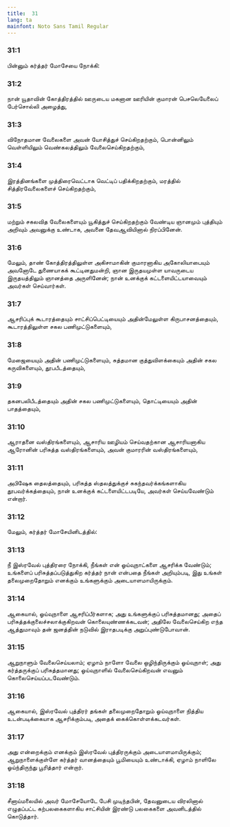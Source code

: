 ```yaml
---
title:  31
lang: ta
mainfont: Noto Sans Tamil Regular
---
```


###  31:1

பின்னும் கர்த்தர் மோசேயை நோக்கி:

###  31:2

நான் யூதாவின் கோத்திரத்தில் ஊருடைய மகனான ஊரியின் குமாரன் பெசலெயேலைப் பேர்சொல்லி அழைத்து,

###  31:3

விநோதமான வேலைகளை அவன் யோசித்துச் செய்கிறதற்கும், பொன்னிலும் வெள்ளியிலும் வெண்கலத்திலும் வேலைசெய்கிறதற்கும்,

###  31:4

இரத்தினங்களை முத்திரைவெட்டாக வெட்டிப் பதிக்கிறதற்கும், மரத்தில் சித்திரவேலைகளைச் செய்கிறதற்கும்,

###  31:5

மற்றும் சகலவித வேலைகளையும் யூகித்துச் செய்கிறதற்கும் வேண்டிய ஞானமும் புத்தியும் அறிவும் அவனுக்கு உண்டாக, அவனை தேவஆவியினால் நிரப்பினேன்.

###  31:6

மேலும், தாண் கோத்திரத்திலுள்ள அகிசாமாகின் குமாரனாகிய அகோலியாபையும் அவனோடே துணையாகக் கூட்டினதுமன்றி, ஞான இருதயமுள்ள யாவருடைய இருதயத்திலும் ஞானத்தை அருளினேன்; நான் உனக்குக் கட்டளையிட்டயாவையும் அவர்கள் செய்வார்கள்.

###  31:7

ஆசரிப்புக் கூடாரத்தையும் சாட்சிப்பெட்டியையும் அதின்மேலுள்ள கிருபாசனத்தையும், கூடாரத்திலுள்ள சகல பணிமுட்டுகளையும்,

###  31:8

மேஜையையும் அதின் பணிமுட்டுகளையும், சுத்தமான குத்துவிளக்கையும் அதின் சகல கருவிகளையும், தூபபீடத்தையும்,

###  31:9

தகனபலிபீடத்தையும் அதின் சகல பணிமுட்டுகளையும், தொட்டியையும் அதின் பாதத்தையும்,

###  31:10

ஆராதனை வஸ்திரங்களையும், ஆசாரிய ஊழியம் செய்வதற்கான ஆசாரியனாகிய ஆரோனின் பரிசுத்த வஸ்திரங்களையும், அவன் குமாரரின் வஸ்திரங்களையும்,

###  31:11

அபிஷேக தைலத்தையும், பரிசுத்த ஸ்தலத்துக்குச் சுகந்தவர்க்கங்களாகிய தூபவர்க்கத்தையும், நான் உனக்குக் கட்டளையிட்டபடியே, அவர்கள் செய்யவேண்டும் என்றார்.

###  31:12

மேலும், கர்த்தர் மோசேயினிடத்தில்:

###  31:13

நீ இஸ்ரவேல் புத்திரரை நோக்கி, நீங்கள் என் ஓய்வுநாட்களை ஆசரிக்க வேண்டும்; உங்களைப் பரிசுத்தப்படுத்துகிற கர்த்தர் நான் என்பதை நீங்கள் அறியும்படி, இது உங்கள் தலைமுறைதோறும் எனக்கும் உங்களுக்கும் அடையாளமாயிருக்கும்.

###  31:14

ஆகையால், ஓய்வுநாளை ஆசரிப்பீர்களாக; அது உங்களுக்குப் பரிசுத்தமானது; அதைப் பரிசுத்தக்குலைச்சலாக்குகிறவன் கொலையுண்ணக்கடவன்; அதிலே வேலைசெய்கிற எந்த ஆத்துமாவும் தன் ஜனத்தின் நடுவில் இராதபடிக்கு அறுப்புண்டுபோவான்.

###  31:15

ஆறுநாளும் வேலைசெய்யலாம்; ஏழாம் நாளோ வேலை ஒழிந்திருக்கும் ஓய்வுநாள்; அது கர்த்தருக்குப் பரிசுத்தமானது; ஓய்வுநாளில் வேலைசெய்கிறவன் எவனும் கொலைசெய்யப்படவேண்டும்.

###  31:16

ஆகையால், இஸ்ரவேல் புத்திரர் தங்கள் தலைமுறைதோறும் ஓய்வுநாளை நித்திய உடன்படிக்கையாக ஆசரிக்கும்படி, அதைக் கைக்கொள்ளக்கடவர்கள்.

###  31:17

அது என்றைக்கும் எனக்கும் இஸ்ரவேல் புத்திரருக்கும் அடையாளமாயிருக்கும்; ஆறுநாளைக்குள்ளே கர்த்தர் வானத்தையும் பூமியையும் உண்டாக்கி, ஏழாம் நாளிலே ஓய்ந்திருந்து பூரித்தார் என்றார்.

###  31:18

சீனாய்மலையில் அவர் மோசேயோடே பேசி முடிந்தபின், தேவனுடைய விரலினால் எழுதப்பட்ட கற்பலகைகளாகிய சாட்சியின் இரண்டு பலகைகளை அவனிடத்தில் கொடுத்தார்.

